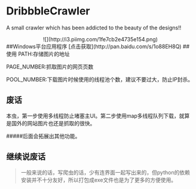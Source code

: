 # DribbbleCrawler
A small crawler which has been addicted to the beauty of the designs!!
<center>![](http://i3.piimg.com/1fe7cb2e4735e154.png)</center>
##Windows平台应用程序
[点击获取](http://pan.baidu.com/s/1o88EH8Q)
## 使用
PATH:存储图片的地址

PAGE_NUMBER:抓取图片的网页页数

POOL_NUMBER:下载图片时候使用的线程池个数，建议不要过大，防止IP封杀。
## 废话
本虫，第一步使用多线程防止堵塞主UI。第二步使用map多线程队列下载，就算是国外的网站图片也还是抓取的很快。

#####后面会拓展出其他功能。
## 继续说废话
 >一般来说的话，写爬虫的话，少有连界面一起写出来的，但python的依赖安装并不十分友好，所以打包成exe文件也是为了更多的方便使用。

